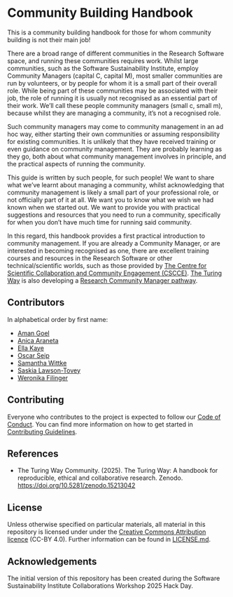 # Community Building Handbook

This is a community building handbook for those for whom community building is not their main job!

There are a broad range of different communities in the Research Software space, and running these communities requires work. Whilst large communities, such as the Software Sustainability Institute, employ Community Managers (capital C, capital M), most smaller communities are run by volunteers, or by people for whom it is a small part of their overall role. While being part of these communities may be associated with their job, the role of running it is usually not recognised as an essential part of their work. We’ll call these people community managers (small c, small m), because whilst they are managing a community, it’s not a recognised role.

Such community managers may come to community management in an ad hoc way, either starting their own communities or assuming responsibility for existing communities. It is unlikely that they have received training or even guidance on community management. They are probably learning as they go, both about what community management involves in principle, and the practical aspects of running the community.

This guide is written by such people, for such people! We want to share what we’ve learnt about managing a community, whilst acknowledging that community management is likely a small part of your professional role, or not officially part of it at all. We want you to know what we wish we had known when we started out. We want to provide you with practical suggestions and resources that you need to run a community, specifically for when you don’t have much time for running said community.

In this regard, this handbook provides a first practical introduction to community management. If you are already a Community Manager, or are interested in becoming recognised as one, there are excellent training courses and resources in the Research Software or other technical/scientific worlds, such as those provided by [The Centre for Scientific Collaboration and Community Engagement (CSCCE)](https://www.cscce.org/). [The Turing Way](https://book.the-turing-way.org/) is also developing a [Research Community Manager pathway](https://github.com/the-turing-way/the-turing-way/issues/4164).

## Contributors

In alphabetical order by first name:

- [Aman Goel](https://github.com/amangoel185)
- [Anica Araneta](https://github.com/vmaraneta)
- [Ella Kaye](https://github.com/EllaKaye)
- [Oscar Seip](https://github.com/OscarSeip)
- [Samantha Wittke](https://github.com/samumantha)
- [Saskia Lawson-Tovey](https://github.com/saskia-lawson-tovey)
- [Weronika Filinger](https://github.com/wfilinger)

## Contributing

Everyone who contributes to the project is expected to follow our [Code of Conduct](CODE_OF_CONDUCT.md). You can find more information on how to get started in [Contributing Guidelines](CONTRIBUTING.md).

## References

- The Turing Way Community. (2025). The Turing Way: A handbook for reproducible, ethical and collaborative research. Zenodo. <https://doi.org/10.5281/zenodo.15213042>

## License

Unless otherwise specified on particular materials, all material in this repository is licensed under under the [Creative Commons Attribution licence](https://creativecommons.org/licenses/by/4.0/) (CC-BY 4.0). Further information can be found in [LICENSE.md](LICENSE.md).

## Acknowledgements

The initial version of this repository has been created during the Software Sustainability Institute Collaborations Workshop 2025 Hack Day.
